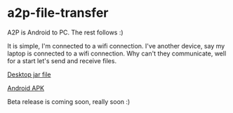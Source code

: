 # a2p-file-transfer
A2P is Android to PC. The rest follows :)

It is simple, I'm connected to a wifi connection. I've another device, say my laptop is connected to a wifi connection. Why can't they communicate, well for a start let's send and receive files.

[Desktop jar file](https://github.com/olayinkasf/a2p-file-transfer/blob/master/binaries/desktop-release.jar?raw=true)

[Android APK](https://github.com/olayinkasf/a2p-file-transfer/blob/master/binaries/android-release.apk?raw=true) 

Beta release is coming soon, really soon :)
